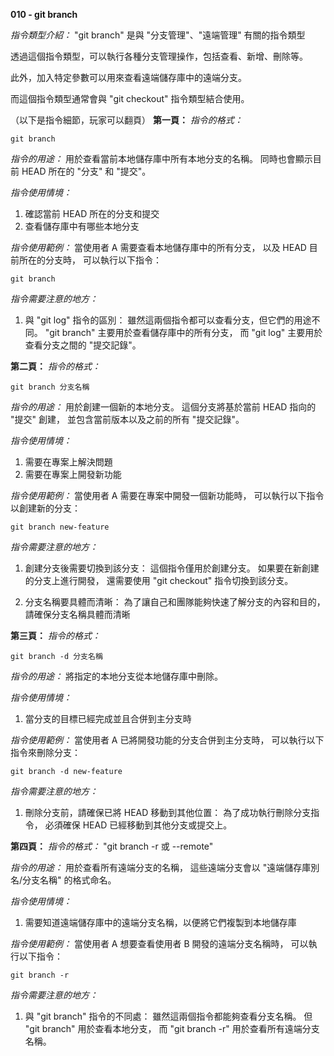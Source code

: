 **010 - git branch**

*指令類型介紹：*
"git branch" 是與 "分支管理"、"遠端管理" 有關的指令類型

透過這個指令類型，可以執行各種分支管理操作，包括查看、新增、刪除等。

此外，加入特定參數可以用來查看遠端儲存庫中的遠端分支。

而這個指令類型通常會與 "git checkout" 指令類型結合使用。


（以下是指令細節，玩家可以翻頁）
**第一頁：**
*指令的格式：* 
```
git branch
```

*指令的用途：*
用於查看當前本地儲存庫中所有本地分支的名稱。
同時也會顯示目前 HEAD 所在的 "分支" 和 "提交"。

*指令使用情境：*
1. 確認當前 HEAD 所在的分支和提交
2. 查看儲存庫中有哪些本地分支

*指令使用範例：*
當使用者 A 需要查看本地儲存庫中的所有分支，
以及 HEAD 目前所在的分支時，
可以執行以下指令：
```
git branch
```

*指令需要注意的地方：* 
1. 與 "git log" 指令的區別：
雖然這兩個指令都可以查看分支，但它們的用途不同。
"git branch" 主要用於查看儲存庫中的所有分支，
而 "git log" 主要用於查看分支之間的 "提交記錄"。


**第二頁：**
*指令的格式：* 
```
git branch 分支名稱
```

*指令的用途：* 
用於創建一個新的本地分支。
這個分支將基於當前 HEAD 指向的 "提交" 創建，
並包含當前版本以及之前的所有 "提交記錄"。

*指令使用情境：*
1. 需要在專案上解決問題
2. 需要在專案上開發新功能

*指令使用範例：*
當使用者 A 需要在專案中開發一個新功能時，
可以執行以下指令以創建新的分支：
```
git branch new-feature
```

*指令需要注意的地方：* 
1. 創建分支後需要切換到該分支：
這個指令僅用於創建分支。
如果要在新創建的分支上進行開發，
還需要使用 "git checkout" 指令切換到該分支。

2. 分支名稱要具體而清晰：
為了讓自己和團隊能夠快速了解分支的內容和目的，
請確保分支名稱具體而清晰

**第三頁：**
*指令的格式：* 
```
git branch -d 分支名稱
```

*指令的用途：* 
將指定的本地分支從本地儲存庫中刪除。

*指令使用情境：*
1. 當分支的目標已經完成並且合併到主分支時

*指令使用範例：*
當使用者 A 已將開發功能的分支合併到主分支時，
可以執行以下指令來刪除分支：
```
git branch -d new-feature
```

*指令需要注意的地方：* 
1. 刪除分支前，請確保已將 HEAD 移動到其他位置：
為了成功執行刪除分支指令，
必須確保 HEAD 已經移動到其他分支或提交上。

**第四頁：**
*指令的格式：* 
"git branch -r 或 --remote"

*指令的用途：*
用於查看所有遠端分支的名稱，
這些遠端分支會以 "遠端儲存庫別名/分支名稱" 的格式命名。

*指令使用情境：*
1. 需要知道遠端儲存庫中的遠端分支名稱，以便將它們複製到本地儲存庫

*指令使用範例：*
當使用者 A 想要查看使用者 B 開發的遠端分支名稱時，
可以執行以下指令：
```
git branch -r
```

*指令需要注意的地方：* 
1. 與 "git branch" 指令的不同處：
雖然這兩個指令都能夠查看分支名稱。
但 "git branch" 用於查看本地分支，
而 "git branch -r" 用於查看所有遠端分支名稱。

